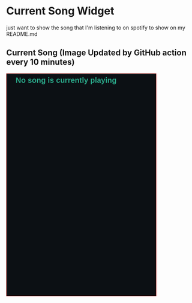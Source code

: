 # Current Song Widget
just want to show the song that I'm listening to on spotify to show on my README.md

## Current Song (Image Updated by GitHub action every 10 minutes)
![](songs-pictures/image638.png)

